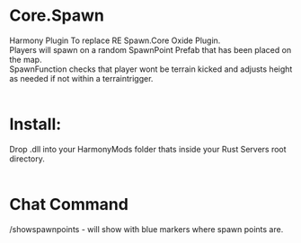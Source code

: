 # Core.Spawn
Harmony Plugin To replace RE Spawn.Core Oxide Plugin.<br>
Players will spawn on a random SpawnPoint Prefab that has been placed on the map.<br>
SpawnFunction checks that player wont be terrain kicked and adjusts height as needed if not within a terraintrigger.<br>
<br>
# Install:<br>
Drop .dll into your HarmonyMods folder thats inside your Rust Servers root directory.<br>
<br>
# Chat Command
/showspawnpoints  -    will show with blue markers where spawn points are.
